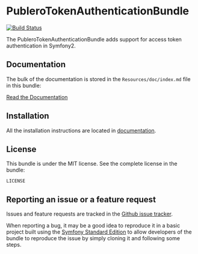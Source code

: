PubleroTokenAuthenticationBundle
================================

[![Build Status](https://travis-ci.org/Publero/TokenAuthenticationBundle.png?branch=master)](https://travis-ci.org/Publero/TokenAuthenticationBundle)

The PubleroTokenAuthenticationBundle adds support for access token authentication in Symfony2.

Documentation
-------------

The bulk of the documentation is stored in the `Resources/doc/index.md`
file in this bundle:

[Read the Documentation](https://github.com/Publero/TokenAuthenticationBundle/blob/master/Resources/doc/index.md)

Installation
------------

All the installation instructions are located in [documentation](https://github.com/Publero/TokenAuthenticationBundle/blob/master/Resources/doc/index.md).

License
-------

This bundle is under the MIT license. See the complete license in the bundle:

    LICENSE

Reporting an issue or a feature request
---------------------------------------

Issues and feature requests are tracked in the [Github issue tracker](https://github.com/Publero/TokenAuthenticationBundle).

When reporting a bug, it may be a good idea to reproduce it in a basic project
built using the [Symfony Standard Edition](https://github.com/symfony/symfony-standard)
to allow developers of the bundle to reproduce the issue by simply cloning it
and following some steps.
